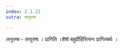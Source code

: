 ```yaml
---
index: 2.1.22
sutra: तत्पुरुषः

---
```

_तत्पुरुषः_ - तत्पुरुषः । प्रागिति ।शेषो बहुव्रीहि॑रित्यनः प्रागित्यर्थः ।